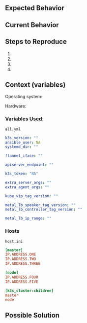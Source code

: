 
<!-- It's a good idea to check this post first for general troubleshooting https://github.com/techno-tim/k3s-ansible/discussions/19   -->

<!--- Provide a general summary of the issue in the Title above -->

## Expected Behavior

<!--- Tell us what should happen -->

## Current Behavior
<!--- Tell us what happens instead of the expected behavior -->

## Steps to Reproduce

<!--- reproduce this bug. Include code to reproduce, if relevant -->

1.
2.
3.
4.

## Context (variables)
<!--- please include which OS, along with the variables used when running the playbook -->

Operating system:

Hardware:

### Variables Used:

`all.yml`

```yml
k3s_version: ""
ansible_user: NA
systemd_dir: ""

flannel_iface: ""

apiserver_endpoint: ""

k3s_token: "NA"

extra_server_args: ""
extra_agent_args: ""

kube_vip_tag_version: ""

metal_lb_speaker_tag_version: ""
metal_lb_controller_tag_version: ""

metal_lb_ip_range: ""
```

### Hosts 

`host.ini`

```ini
[master]
IP.ADDRESS.ONE
IP.ADDRESS.TWO
IP.ADDRESS.THREE

[node]
IP.ADDRESS.FOUR
IP.ADDRESS.FIVE

[k3s_cluster:children]
master
node
```

## Possible Solution
<!--- Not obligatory, but suggest a fix/reason for the bug, -->
